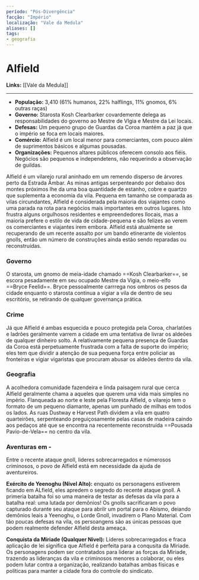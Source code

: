 ```yaml
---
período: "Pós-Divergência"
facção: "Império"
localização: "Vale da Medula"
aliases: []
tags:
- geografia
---
```


# **Alfield**

**Links:** [[Vale da Medula]]

---
- **População:** 3,410 (61% humanos, 22% halflings, 11% gnomos, 6% outras raças)
- **Governo:** Starosta Kosh Clearbarker covardemente delega as responsabilidades do governo ao Mestre de VIgia e Mestre da Lei locais.
- **Defesas:** Um pequeno grupo de Guardas da Coroa mantém a paz já que o império se foca em locais maiores.
- **Comércio:** Alfield é um local menor para comerciantes, com pouco além de suprimentos básicos e algumas pousadas.
- **Organizações:** Pequenos altares públicos oferecem consolo aos fiéis. Negócios são pequenos e independetens, não requerindo a observação de guildas.

Alfield é um vilarejo rural aninhado em um remendo disperso de árvores perto da Estrada Âmbar. As minas antigas serpenteando por debaixo dos montes próximos lhe da uma boa quantidade de estanho, cobre e quartzo que suplementa a economia da vila. Pequena em tamanho se comparada as vilas circundantes, Alfield é considerada pela maioria dos viajantes como uma parada na rota para negócios mais importantes em outros lugares. Isto frustra alguns orgulhosos residentes e empreendedores llocais, mas a maioria prefere o estilo de vida de cidade-pequena e são felizes ao verem os comerciantes e viajantes irem embora. Alfield está atualmente se recuperando de um recente assalto por um bando etinerante de violentos gnolls, então um número de construções ainda estão sendo reparadas ou reconstruídas.

### **Governo**
O starosta, um gnomo de meia-idade chamado ==Kosh Clearbarker==, se escora pesadamente em seu ocupado Mestre da Vigia, o meio-elfo ==Bryce Feelid==. Bryce pessoalmente carrrega nos ombros os pesos da cidade enquanto o starosta continua a vigiar a vila de dentro de seu escritório, se retirando de qualquer governança prática.

### **Crime**
Já que Alfield é ambas esquecida e pouco protegida pela Coroa, charlatões e ladrões geralmente varrem a cidade em uma tentativa de livrar os aldeões de qualquer dinheiro solto. A relativamente pequena presença de Guardas da Coroa está perpetuamente frustrada com a falta de suporte do império; eles tem que dividir a atenção de sua pequena força entre policiar as fronteiras e vigiar vigaristas que procuram abusar os aldeões dentro da vila.

### **Geografia**
A acolhedora comunidade fazendeira e linda paisagem rural que cerca Alfield geralmente chama a aqueles que querem uma vida mais simples no império. Flanqueada ao norte e leste pela Floresta Alfield, o vilarejo tem o formato de um pequeno diamante, apenas um punhado de milhas em todos os lados. As ruas Dustway e Harvest Path dividem a vila em quatro quarteirões, serpenteando preguiçosamente pelas casas de madeira caindo aos pedaços até que se encontra na recentemente reconstruída ==Pousada Pavio-de-Vela== no centro da vila.

### **Aventuras em -**
Entre o recente ataque gnoll, lideres sobrecarregados e númerosos criminosos, o povo de Alfield está em necessidade da ajuda de aventureiros.

**Exército de Yeenoghu (Nível Alto):** enquato os personagens estiverem ficando em ALfield, eles apredem o segredo do recente ataque gnoll. A primeria batalha foi so uma maneira de testar as defesas da vila para a batalha real: uma lutada por demônios! Os gnolls sacrificaram o povo capturado durante seu ataque para abrilr um portal para o Abismo, deiando demônios leais a Yeenoghu, o Lorde Gnoll, invadirem o Plano Material. Com tão poucas defesas na vila, os persoangens são as únicas pessoas que podem realmente defender Alfield desta ameaça.

**Conquista da Míriade (Qualquer Nível):** Líderes sobrecarregados e fraca aplicação de lei significa que Alfield é perfeita para a conqusita da Míriade. Os personagens podem ser contratados para liderar as forças da Miriade, trazendo as lideranças da vila e criminosos menores a colaborar, ou eles podem lutar contra a organização, realizando batalhas ambas físicas e políticas para manter a cidade fora do controle do sindicato.

